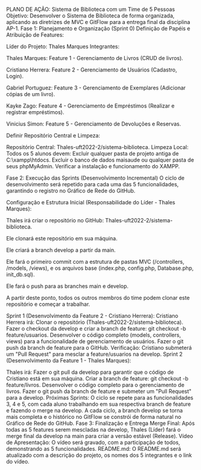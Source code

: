 PLANO DE AÇÃO: Sistema de Biblioteca com um Time de 5 Pessoas
Objetivo: Desenvolver o Sistema de Biblioteca de forma organizada, aplicando as diretrizes de MVC e GitFlow para a entrega final da disciplina AP-1.
Fase 1: Planejamento e Organização (Sprint 0)
Definição de Papéis e Atribuição de Features:

Líder do Projeto: Thales Marques
Integrantes:

Thales Marques: Feature 1 - Gerenciamento de Livros (CRUD de livros).

Cristiano Herrera: Feature 2 - Gerenciamento de Usuários (Cadastro, Login).

Gabriel Portuguez: Feature 3 - Gerenciamento de Exemplares (Adicionar cópias de um livro).

Kayke Zago: Feature 4 - Gerenciamento de Empréstimos (Realizar e registrar empréstimos).

Vinicius Simon: Feature 5 - Gerenciamento de Devoluções e Reservas.

Definir Repositório Central e Limpeza:

Repositório Central: Thales-uft2022-2/sistema-biblioteca.
Limpeza Local: Todos os 5 alunos devem:
Excluir qualquer pasta de projeto antiga de C:\xampp\htdocs\.
Excluir o banco de dados maisaude ou qualquer pasta de seus phpMyAdmin.
Verificar a instalação e funcionamento do XAMPP.

Fase 2: Execução das Sprints (Desenvolvimento Incremental)
O ciclo de desenvolvimento será repetido para cada uma das 5 funcionalidades, garantindo o registro no Gráfico de Rede do GitHub.

Configuração e Estrutura Inicial (Responsabilidade do Líder - Thales Marques):

Thales irá criar o repositório no GitHub: Thales-uft2022-2/sistema-biblioteca.

Ele clonará este repositório em sua máquina.

Ele criará a branch develop a partir da main.

Ele fará o primeiro commit com a estrutura de pastas MVC (/controllers, /models, /views), e os arquivos base (index.php, config.php, Database.php, init_db.sql).

Ele fará o push para as branches main e develop.

A partir deste ponto, todos os outros membros do time podem clonar este repositório e começar a trabalhar.

Sprint 1 (Desenvolvimento da Feature 2 - Cristiano Herrera):
Cristiano Herrera irá:
Clonar o repositório (Thales-uft2022-2/sistema-biblioteca).
Fazer o checkout da develop e criar a branch de feature: git checkout -b feature/usuarios.
Desenvolver o código completo (models, controllers, views) para a funcionalidade de gerenciamento de usuários.
Fazer o git push da branch de feature para o GitHub.
Verificação: Cristiano submeterá um "Pull Request" para mesclar a feature/usuarios na develop.
Sprint 2 (Desenvolvimento da Feature 1 - Thales Marques):

Thales irá:
Fazer o git pull da develop para garantir que o código de Cristiano está em sua máquina.
Criar a branch de feature: git checkout -b feature/livros.
Desenvolver o código completo para o gerenciamento de livros.
Fazer o git push da branch de feature e submeter um "Pull Request" para a develop.
Próximas Sprints:
O ciclo se repete para as funcionalidades 3, 4 e 5, com cada aluno trabalhando em sua respectiva branch de feature e fazendo o merge na develop.
A cada ciclo, a branch develop se torna mais completa e o histórico no GitFlow se constrói de forma natural no Gráfico de Rede do GitHub.
Fase 3: Finalização e Entrega
Merge Final: Após todas as 5 features serem mescladas na develop, Thales (Líder) fará o merge final da develop na main para criar a versão estável (Release).
Vídeo de Apresentação: O vídeo será gravado, com a participação de todos, demonstrando as 5 funcionalidades.
README.md: O README.md será atualizado com a descrição do projeto, os nomes dos 5 integrantes e o link do vídeo.
